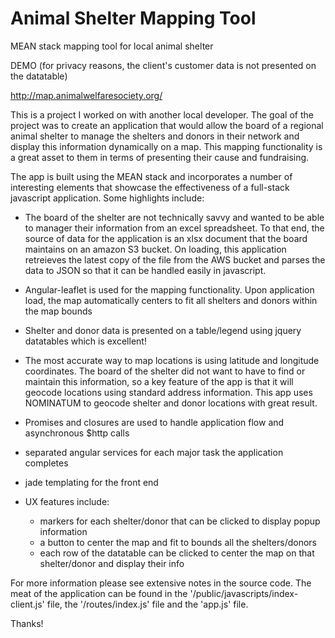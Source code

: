 # Animal Shelter Mapping Tool
MEAN stack mapping tool for local animal shelter

DEMO (for privacy reasons, the client's customer data is not presented on the datatable)

http://map.animalwelfaresociety.org/

This is a project I worked on with another local developer. The goal of the project was to create
an application that would allow the board of a regional animal shelter to manage the shelters and
donors in their network and display this information dynamically on a map. This mapping functionality 
is a great asset to them in terms of presenting their cause and fundraising.

The app is built using the MEAN stack and incorporates a number of interesting elements that showcase
the effectiveness of a full-stack javascript application. Some highlights include:

- The board of the shelter are not technically savvy and wanted to be able to manager their information
from an excel spreadsheet. To that end, the source of data for the application is an xlsx document
that the board maintains on an amazon S3 bucket. On loading, this application retreieves the latest
copy of the file from the AWS bucket and parses the data to JSON so that it can be handled easily in javascript.

- Angular-leaflet is used for the mapping functionality. Upon application load, the map automatically
centers to fit all shelters and donors within the map bounds

- Shelter and donor data is presented on a table/legend using jquery datatables which is excellent!

- The most accurate way to map locations is using latitude and longitude coordinates. The board of the shelter
did not want to have to find or maintain this information, so a key feature of the app is that it will
geocode locations using standard address information. This app uses NOMINATUM to geocode shelter and donor
locations with great result.

- Promises and closures are used to handle application flow and asynchronous $http calls

- separated angular services for each major task the application completes

- jade templating for the front end

- UX features include:
    - markers for each shelter/donor that can be clicked to display popup information
    - a button to center the map and fit to bounds all the shelters/donors
    - each row of the datatable can be clicked to center the map on that shelter/donor and display their info
    
For more information please see extensive notes in the source code. The meat of the application can be found 
in the '/public/javascripts/index-client.js' file, the '/routes/index.js' file and the 'app.js' file.

Thanks!
